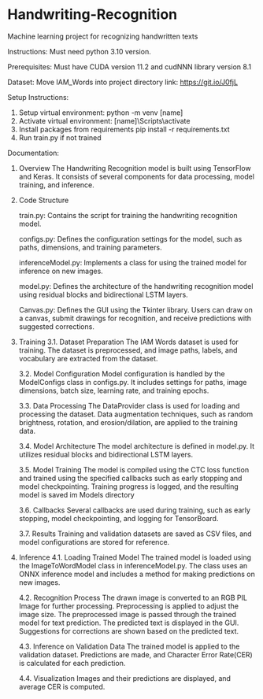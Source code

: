 # Handwriting-Recognition
Machine learning project for recognizing handwritten texts

Instructions:
Must need python 3.10 version.

Prerequisites:
    Must have CUDA version 11.2 and cudNNN library version 8.1

Dataset:
    Move IAM_Words into project directory
    link: https://git.io/J0fjL

Setup Instructions:
1. Setup virtual environment:
    python -m venv [name]
2. Activate virtual environment:
    [name]\Scripts\activate
3. Install packages from requirements
    pip install -r requirements.txt
4. Run train.py if not trained

Documentation:
1. Overview
The Handwriting Recognition model is built using TensorFlow and Keras. It consists of several components for data processing, model training, and inference.

2. Code Structure

    train.py: Contains the script for training the handwriting recognition model.

    configs.py: Defines the configuration settings for the model, such as paths, dimensions, and training parameters.

    inferenceModel.py: Implements a class for using the trained model for inference on new images.

    model.py: Defines the architecture of the handwriting recognition model using residual blocks and bidirectional LSTM layers.
    
    Canvas.py: Defines the GUI using the Tkinter library. Users can draw on a canvas, submit drawings for recognition, and receive predictions with suggested corrections.


3. Training
    3.1. Dataset Preparation
        The IAM Words dataset is used for training. The dataset is preprocessed, and  image paths, labels, and vocabulary are extracted from the dataset.

    3.2. Model Configuration
        Model configuration is handled by the ModelConfigs class in configs.py. It includes settings for paths, image dimensions, batch size, learning rate, and training epochs.

    3.3. Data Processing
        The DataProvider class is used for loading and processing the dataset. Data augmentation techniques, such as random brightness, rotation, and erosion/dilation, are applied to the training data.

    3.4. Model Architecture
        The model architecture is defined in model.py. It utilizes residual blocks and bidirectional LSTM layers.

    3.5. Model Training
        The model is compiled using the CTC loss function and trained using the specified callbacks such as early stopping and model checkpointing. Training progress is logged, and the resulting model is saved im Models directory

    3.6. Callbacks
        Several callbacks are used during training, such as early stopping, model checkpointing, and logging for TensorBoard.

    3.7. Results
        Training and validation datasets are saved as CSV files, and model configurations are stored for reference.


4. Inference
    4.1. Loading Trained Model
        The trained model is loaded using the ImageToWordModel class in inferenceModel.py. The class uses an ONNX inference model and includes a method for making predictions on new images.

    4.2. Recognition Process
        The drawn image is converted to an RGB PIL Image for further processing. Preprocessing is applied to adjust the image size. The preprocessed image is passed through the trained model for text prediction. The predicted text is displayed in the GUI. Suggestions for corrections are shown based on the predicted text.

    4.3. Inference on Validation Data
        The trained model is applied to the validation dataset. Predictions are made, and Character Error Rate(CER) is calculated for each prediction.

    4.4. Visualization
        Images and their predictions are displayed, and average CER is computed.